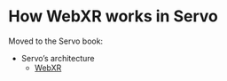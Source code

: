 # How WebXR works in Servo

Moved to the Servo book:

- Servo’s architecture
  - [WebXR](https://book.servo.org/architecture/webxr.html)
